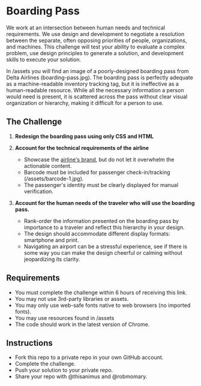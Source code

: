 # Boarding Pass

We work at an intersection between human needs and technical requirements.  We use design and development to negotiate a resolution between the separate, often opposing priorities of people, organizations, and machines. This challenge will test your ability to evaluate a complex problem, use design principles to generate a solution, and development skills to execute your solution.

In /assets you will find an image of a poorly-designed boarding pass from Delta Airlines (boarding-pass.jpg).  The boarding pass is perfectly adequate as a machine-readable inventory tracking tag, but it is ineffective as a human-readable resource.  While all the necessary information a person would need is present, it is scattered across the pass without clear visual organization or hierarchy, making it difficult for a person to use.  


## The Challenge

1. **Redesign the boarding pass using only CSS and HTML**
2. **Account for the technical requirements of the airline**
   - Showcase the [airline's brand](https://news.delta.com/delta-air-lines-logos-brand-guidelines), but do not let it overwhelm the actionable content.
   - Barcode must be included for passenger check-in/tracking (/assets/barcode-1.jpg).
   - The passenger's identity must be clearly displayed for manual verification.

3. **Account for the human needs of the traveler who will use the boarding pass.**
   - Rank-order the information presented on the boarding pass by importance to a traveler and reflect this hierarchy in your design.
   - The design should accommodate different display formats: smartphone and print.
   - Navigating an airport can be a stressful experience, see if there is some way you can make the design cheerful or calming without jeopardizing its clarity.


## Requirements

- You must complete the challenge within 6 hours of receiving this link.
- You may not use 3rd-party libraries or assets.
- You may only use web-safe fonts native to web browsers (no imported fonts).
- You may use resources found in /assets
- The code should work in the latest version of Chrome.
  

## Instructions

- Fork this repo to a private repo in your own GitHub account.
- Complete the challenge.
- Push your solution to your private repo.
- Share your repo with @thisanimus and @robmomary.